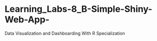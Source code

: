 # Learning_Labs-8_B-Simple-Shiny-Web-App-
Data Visualization and Dashboarding With R Specialization
